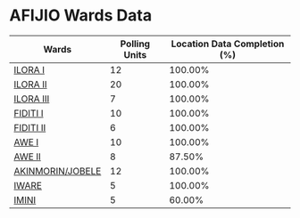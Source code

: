 
# AFIJIO Wards Data

| Wards | Polling Units | Location Data Completion (%) |
| ---- | ----- | ------- |
| [ILORA I](./wards/18034-ilora-i) | 12 | 100.00% |
| [ILORA II](./wards/18035-ilora-ii) | 20 | 100.00% |
| [ILORA III](./wards/18036-ilora-iii) | 7 | 100.00% |
| [FIDITI I](./wards/18037-fiditi-i) | 10 | 100.00% |
| [FIDITI II](./wards/18038-fiditi-ii) | 6 | 100.00% |
| [AWE I](./wards/18039-awe-i) | 10 | 100.00% |
| [AWE II](./wards/18040-awe-ii) | 8 | 87.50% |
| [AKINMORIN/JOBELE](./wards/18041-akinmorin/jobele) | 12 | 100.00% |
| [IWARE](./wards/18042-iware) | 5 | 100.00% |
| [IMINI](./wards/18043-imini) | 5 | 60.00% |




